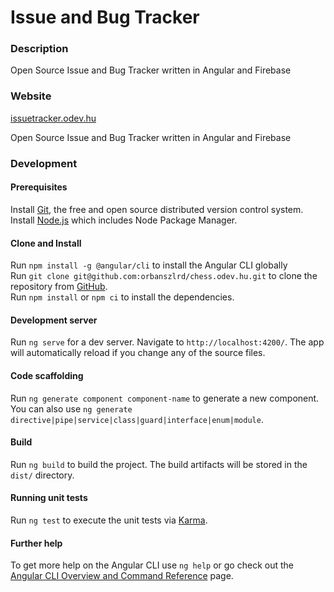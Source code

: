 # Issue and Bug Tracker

### Description

Open Source Issue and Bug Tracker written in Angular and Firebase

### Website
[issuetracker.odev.hu](https://issuetracker.odev.hu/)  


Open Source Issue and Bug Tracker written in Angular and Firebase

### Development

#### Prerequisites

Install [Git](https://git-scm.com/book/en/v2/Getting-Started-Installing-Git), the free and open source distributed version control system.  
Install [Node.js](https://nodejs.org/) which includes Node Package Manager.  

#### Clone and Install
Run `npm install -g @angular/cli` to install the Angular CLI globally  
Run `git clone git@github.com:orbanszlrd/chess.odev.hu.git` to clone the repository from [GitHub](https://github.com/orbanszlrd/chess.odev.hu).  
Run `npm install` or `npm ci` to install the dependencies.

#### Development server

Run `ng serve` for a dev server. Navigate to `http://localhost:4200/`. The app will automatically reload if you change any of the source files.

#### Code scaffolding

Run `ng generate component component-name` to generate a new component. You can also use `ng generate directive|pipe|service|class|guard|interface|enum|module`.

#### Build

Run `ng build` to build the project. The build artifacts will be stored in the `dist/` directory.

#### Running unit tests

Run `ng test` to execute the unit tests via [Karma](https://karma-runner.github.io).

#### Further help

To get more help on the Angular CLI use `ng help` or go check out the [Angular CLI Overview and Command Reference](https://angular.io/cli) page.

